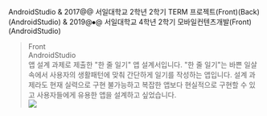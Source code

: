 AndroidStudio
& 2017@@ 서일대학교 2학년 2학기 TERM 프로젝트(Front)(Back)(AndroidStudio)
& 2019@⦁@ 서일대학교 4학년 2학기 모바일컨텐츠개발(Front)(AndroidStudio)
> <div class="small-tag tp-tag">Front</div><div class="small-tag pl-tag">AndroidStudio</div>
> 앱 설계 과제로 제출한 "한 줄 일기" 앱 설계서입니다.
> "한 줄 일기"는 바쁜 일살 속에서 사용자의 생활패턴에 맞춰 간단하게 일기를 작성하는 앱입니다.
> 설계 과제라도 현재 실력으로 구현 불가능하고 복잡한 앱보다 현실적으로 구현할 수 있고 사용자들에게 유용한 앱을 설계하고 싶었습니다.
> <div class="modal-img-block"><div class="modal-img one-block"><img src="resources/img/hashtag/and_2.png"/></div></div>